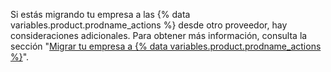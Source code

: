 Si estás migrando tu empresa a las {% data variables.product.prodname_actions %} desde otro proveedor, hay consideraciones adicionales. Para obtener más información, consulta la sección "[Migrar tu empresa a {% data variables.product.prodname_actions %}](/admin/github-actions/getting-started-with-github-actions-for-your-enterprise/migrating-your-enterprise-to-github-actions)".
